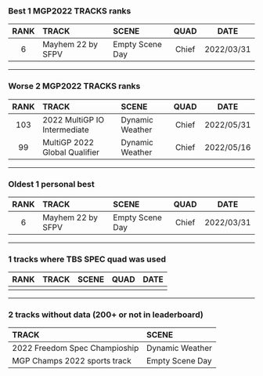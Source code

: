 ### Best 1 MGP2022 TRACKS ranks
|RANK|TRACK|SCENE|QUAD|DATE|
|:---:|:---|:---|:---:|:---:|
|6|Mayhem 22 by SFPV|Empty Scene Day|Chief|2022/03/31|
---
### Worse 2 MGP2022 TRACKS ranks
|RANK|TRACK|SCENE|QUAD|DATE|
|:---:|:---|:---|:---:|:---:|
|103|2022 MultiGP IO Intermediate|Dynamic Weather|Chief|2022/05/31|
|99|MultiGP 2022 Global Qualifier|Dynamic Weather|Chief|2022/05/16|
---
### Oldest 1 personal best
|RANK|TRACK|SCENE|QUAD|DATE|
|:---:|:---|:---|:---:|:---:|
|6|Mayhem 22 by SFPV|Empty Scene Day|Chief|2022/03/31|
---
### 1 tracks where TBS SPEC quad was used
|RANK|TRACK|SCENE|QUAD|DATE|
|:---:|:---|:---|:---:|:---:|
||||||
---
### 2 tracks without data (200+ or not in leaderboard)
|TRACK|SCENE|
|:---|:---|
|2022 Freedom Spec Champioship|Dynamic Weather|
|MGP Champs 2022 sports track|Empty Scene Day|
